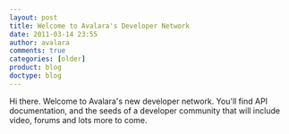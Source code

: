 ```yaml
---
layout: post
title: Welcome to Avalara's Developer Network
date: 2011-03-14 23:55
author: avalara
comments: true
categories: [older]
product: blog
doctype: blog
---
```

Hi there. Welcome to Avalara's new developer network. You'll find API documentation, and the seeds of a developer community that will include video, forums and lots more to come. 
